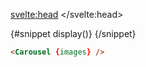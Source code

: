 <script>
  import Carousel from '$lib/carousel/carousel.svelte';
	import Mdsvex from '$lib/highlight/mdsvex.svelte';

	let images = [
		'https://picsum.photos/800/300?1',
		'https://picsum.photos/800/300?2',
		'https://picsum.photos/800/300?3',
		'https://picsum.photos/800/300?4',
		'https://picsum.photos/800/300?5'
	];
</script>

<svelte:head>
	<title>Svelte Components - Carousel</title>
	<meta name="description" content="Svelte-Components" />
</svelte:head>

<Mdsvex title="Carousel" url="https://github.com/Zalcherei/svelte-components/tree/main/src/lib/carousel">
{#snippet display()}
<Carousel {images} />
{/snippet}

```html
<Carousel {images} />
```
</Mdsvex>

